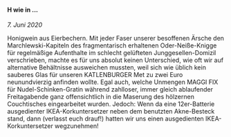#### H wie in ...

_7. Juni 2020_

Honigwein aus Eierbechern. Mit jeder Faser unserer besoffenen Ärsche den Marchlewski-Kapiteln des fragmentarisch erhaltenen Oder-Neiße-Knigge für regelmäßige Aufenthalte im schlecht gelüfteten Junggesellen-Domizil verschrieben, machte es für uns absolut keinen Unterschied, wie oft wir auf alternative Behältnisse ausweichen mussten, weil sich wie üblich kein sauberes Glas für unseren KATLENBURGER Met zu zwei Euro neunundvierzig anfinden wollte. Egal auch, welche Unmengen MAGGI FIX für Nudel-Schinken-Gratin während zahlloser, immer gleich ablaufender Freitagabende ganz offensichtlich in die Maserung des hölzernen Couchtisches eingearbeitet wurden. Jedoch: Wenn da eine 12er-Batterie ausgedienter IKEA-Korkuntersetzer neben dem benutzten Akne-Besteck stand, dann (verlasst euch drauf!) hatten wir uns einen ausgedienten IKEA-Korkuntersetzer wegzunehmen!
